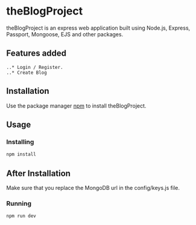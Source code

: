 # theBlogProject

theBlogProject is an express web application built using Node.js, Express, Passport, Mongoose, EJS and other packages.

## Features added

    ..* Login / Register.
    ..* Create Blog

## Installation

Use the package manager [npm](https://nodejs.org/en/) to install theBlogProject.

## Usage

### Installing

```bash
npm install
```
## After Installation 

Make sure that you replace the MongoDB url in the config/keys.js file.

### Running

```bash
npm run dev
```


